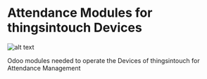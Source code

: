 Attendance Modules for thingsintouch Devices
============================================
![alt text](https://github.com/thingsintouch/things_attendance/blob/12.0/ras2/static/description/RAS2_01_2019.jpg)

Odoo modules needed to operate the Devices of thingsintouch for Attendance Management
